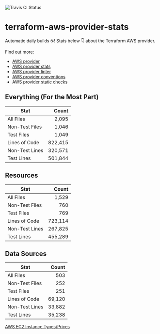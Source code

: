 ![Travis CI Status](https://travis-ci.org/YakDriver/terraform-aws-provider-stats.svg?branch=main)
# terraform-aws-provider-stats

Automatic daily builds :coffee:! Stats below :point_down: about the Terraform AWS provider.

Find out more:
* [AWS provider](https://github.com/terraform-providers/terraform-provider-aws)
* [AWS provider stats](https://github.com/YakDriver/terraform-aws-provider-stats)
* [AWS provider linter](https://github.com/terraform-providers/terraform-provider-aws/tree/master/awsproviderlint)
* [AWS provider conventions](https://github.com/YakDriver/terraform-aws-conventions)
* [AWS provider static checks](https://github.com/YakDriver/terraform-aws-provider-static-checks)



## Everything (For the Most Part)

|  Stat  |  Count  |
| ------------- | -------------: |
|  All Files  |  2,095  |
|  Non-Test Files  |  1,046  |
|  Test Files  |  1,049  |
|  Lines of Code  |  822,415  |
|  Non-Test Lines  |  320,571  |
|  Test Lines  |  501,844  |



## Resources

|  Stat  |  Count  |
| ------------- | -------------: |
|  All Files  |  1,529  |
|  Non-Test Files  |  760  |
|  Test Files  |  769  |
|  Lines of Code  |  723,114  |
|  Non-Test Lines  |  267,825  |
|  Test Lines  |  455,289  |



## Data Sources

|  Stat  |  Count  |
| ------------- | -------------: |
|  All Files  |  503  |
|  Non-Test Files  |  252  |
|  Test Files  |  251  |
|  Lines of Code  |  69,120  |
|  Non-Test Lines  |  33,882  |
|  Test Lines  |  35,238  |




[AWS EC2 Instance Types/Prices](https://github.com/YakDriver/aws-ec2-instance-types)
